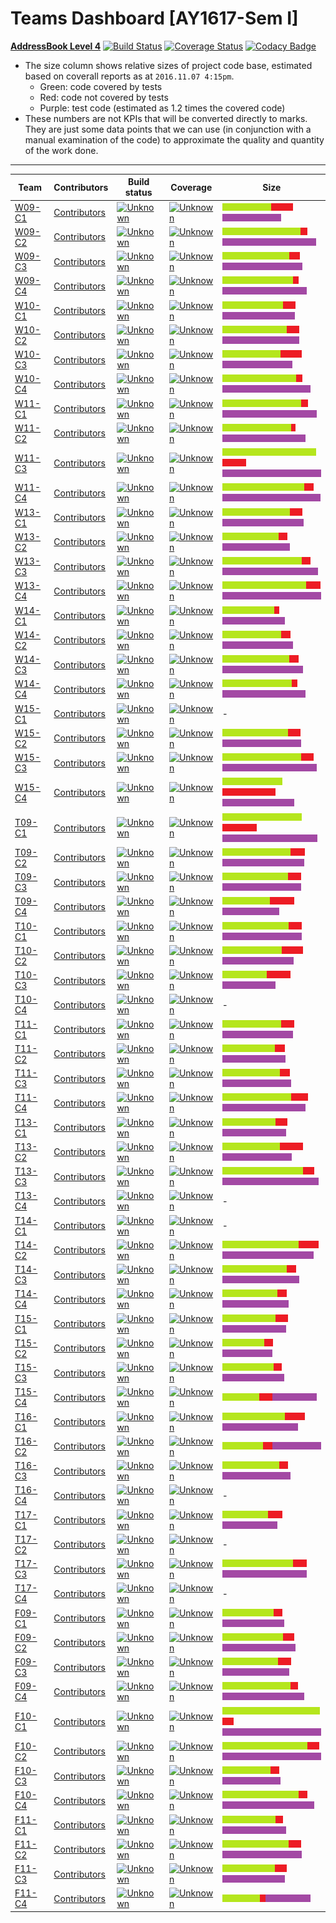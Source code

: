 # Teams Dashboard [AY1617-Sem I]

[**AddressBook Level 4**](https://github.com/nus-cs2103-AY1617S4/addressbook-level4) 
[![Build Status](https://travis-ci.org/se-edu/addressbook-level4.svg?branch=master)](https://travis-ci.org/se-edu/addressbook-level4)
[![Coverage Status](https://coveralls.io/repos/github/se-edu/addressbook-level4/badge.svg?branch=master)](https://coveralls.io/github/se-edu/addressbook-level4?branch=master)
[![Codacy Badge](https://api.codacy.com/project/badge/Grade/fc0b7775cf7f4fdeaf08776f3d8e364a)](https://www.codacy.com/app/damith/addressbook-level4?utm_source=github.com&amp;utm_medium=referral&amp;utm_content=se-edu/addressbook-level4&amp;utm_campaign=Badge_Grade)

* The size column shows relative sizes of project code base, estimated based on coverall reports 
  as at `2016.11.07 4:15pm`. 
  * Green: code covered by tests
  * Red: code not covered by tests
  * Purple: test code (estimated as 1.2 times the covered code)
* These numbers are not KPIs that will be converted directly to marks. They are just some data points that we can use 
  (in conjunction with a manual examination of the code) to approximate the quality and quantity of the work done.  

-----

**Team**|**Contributors**|**Build status**|**Coverage**|**Size**    
-----|-----|-----|-----|----
[W09-C1](https://github.com/CS2103AUG2016-W09-C1/main/blob/master/docs/AboutUs.md)|[Contributors](https://github.com/CS2103AUG2016-W09-C1/main/graphs/contributors?from=2016-09-30&to=2016-11-08&type=c)|[![Unknown](https://travis-ci.org/CS2103AUG2016-W09-C1/main.svg?branch=master)](https://travis-ci.org/CS2103AUG2016-W09-C1/main)|[![Unknown](https://coveralls.io/repos/github/CS2103AUG2016-W09-C1/main/badge.svg?branch=master)](https://coveralls.io/github/CS2103AUG2016-W09-C1/main?branch=master)|<img src="../images/Greenbox.png" height="12" width="78" alt="Relevant lines covered: 78" title="Relevant lines covered: 1568"><img src="../images/Redbox.png" height="12" width="35" alt="Lines not covered: 35" title="Lines not covered: 706"><img src="../images/Violetbox.png" height="12" width="94" alt="Estimated test code: 94" title="Estimated test code: 1881">
[W09-C2](https://github.com/CS2103AUG2016-W09-C2/main/blob/master/docs/AboutUs.md)|[Contributors](https://github.com/CS2103AUG2016-W09-C2/main/graphs/contributors?from=2016-09-30&to=2016-11-08&type=c)|[![Unknown](https://travis-ci.org/CS2103AUG2016-W09-C2/main.svg?branch=master)](https://travis-ci.org/CS2103AUG2016-W09-C2/main)|[![Unknown](https://coveralls.io/repos/github/CS2103AUG2016-W09-C2/main/badge.svg?branch=master)](https://coveralls.io/github/CS2103AUG2016-W09-C2/main?branch=master)|<img src="../images/Greenbox.png" height="12" width="125" alt="Relevant lines covered: 125" title="Relevant lines covered: 2509"><img src="../images/Redbox.png" height="12" width="11" alt="Lines not covered: 11" title="Lines not covered: 237"><img src="../images/Violetbox.png" height="12" width="150" alt="Estimated test code: 150" title="Estimated test code: 3010">
[W09-C3](https://github.com/CS2103AUG2016-W09-C3/main/blob/master/docs/AboutUs.md)|[Contributors](https://github.com/CS2103AUG2016-W09-C3/main/graphs/contributors?from=2016-09-30&to=2016-11-08&type=c)|[![Unknown](https://travis-ci.org/CS2103AUG2016-W09-C3/main.svg?branch=master)](https://travis-ci.org/CS2103AUG2016-W09-C3/main)|[![Unknown](https://coveralls.io/repos/github/CS2103AUG2016-W09-C3/main/badge.svg?branch=master)](https://coveralls.io/github/CS2103AUG2016-W09-C3/main?branch=master)|<img src="../images/Greenbox.png" height="12" width="107" alt="Relevant lines covered: 107" title="Relevant lines covered: 2147"><img src="../images/Redbox.png" height="12" width="17" alt="Lines not covered: 17" title="Lines not covered: 346"><img src="../images/Violetbox.png" height="12" width="128" alt="Estimated test code: 128" title="Estimated test code: 2576">
[W09-C4](https://github.com/CS2103AUG2016-W09-C4/main/blob/master/docs/AboutUs.md)|[Contributors](https://github.com/CS2103AUG2016-W09-C4/main/graphs/contributors?from=2016-09-30&to=2016-11-08&type=c)|[![Unknown](https://travis-ci.org/CS2103AUG2016-W09-C4/main.svg?branch=master)](https://travis-ci.org/CS2103AUG2016-W09-C4/main)|[![Unknown](https://coveralls.io/repos/github/CS2103AUG2016-W09-C4/main/badge.svg?branch=master)](https://coveralls.io/github/CS2103AUG2016-W09-C4/main?branch=master)|<img src="../images/Greenbox.png" height="12" width="113" alt="Relevant lines covered: 113" title="Relevant lines covered: 2265"><img src="../images/Redbox.png" height="12" width="9" alt="Lines not covered: 9" title="Lines not covered: 182"><img src="../images/Violetbox.png" height="12" width="135" alt="Estimated test code: 135" title="Estimated test code: 2718">
[W10-C1](https://github.com/CS2103AUG2016-W10-C1/main/blob/master/docs/AboutUs.md)|[Contributors](https://github.com/CS2103AUG2016-W10-C1/main/graphs/contributors?from=2016-09-30&to=2016-11-08&type=c)|[![Unknown](https://travis-ci.org/CS2103AUG2016-W10-C1/main.svg?branch=master)](https://travis-ci.org/CS2103AUG2016-W10-C1/main)|[![Unknown](https://coveralls.io/repos/github/CS2103AUG2016-W10-C1/main/badge.svg?branch=master)](https://coveralls.io/github/CS2103AUG2016-W10-C1/main?branch=master)|<img src="../images/Greenbox.png" height="12" width="97" alt="Relevant lines covered: 97" title="Relevant lines covered: 1948"><img src="../images/Redbox.png" height="12" width="20" alt="Lines not covered: 20" title="Lines not covered: 410"><img src="../images/Violetbox.png" height="12" width="116" alt="Estimated test code: 116" title="Estimated test code: 2337">
[W10-C2](https://github.com/CS2103AUG2016-W10-C2/main/blob/master/docs/AboutUs.md)|[Contributors](https://github.com/CS2103AUG2016-W10-C2/main/graphs/contributors?from=2016-09-30&to=2016-11-08&type=c)|[![Unknown](https://travis-ci.org/CS2103AUG2016-W10-C2/main.svg?branch=master)](https://travis-ci.org/CS2103AUG2016-W10-C2/main)|[![Unknown](https://coveralls.io/repos/github/CS2103AUG2016-W10-C2/main/badge.svg?branch=master)](https://coveralls.io/github/CS2103AUG2016-W10-C2/main?branch=master)|<img src="../images/Greenbox.png" height="12" width="103" alt="Relevant lines covered: 103" title="Relevant lines covered: 2061"><img src="../images/Redbox.png" height="12" width="20" alt="Lines not covered: 20" title="Lines not covered: 418"><img src="../images/Violetbox.png" height="12" width="123" alt="Estimated test code: 123" title="Estimated test code: 2473">
[W10-C3](https://github.com/CS2103AUG2016-W10-C3/main/blob/master/docs/AboutUs.md)|[Contributors](https://github.com/CS2103AUG2016-W10-C3/main/graphs/contributors?from=2016-09-30&to=2016-11-08&type=c)|[![Unknown](https://travis-ci.org/CS2103AUG2016-W10-C3/main.svg?branch=master)](https://travis-ci.org/CS2103AUG2016-W10-C3/main)|[![Unknown](https://coveralls.io/repos/github/CS2103AUG2016-W10-C3/main/badge.svg?branch=master)](https://coveralls.io/github/CS2103AUG2016-W10-C3/main?branch=master)|<img src="../images/Greenbox.png" height="12" width="93" alt="Relevant lines covered: 93" title="Relevant lines covered: 1876"><img src="../images/Redbox.png" height="12" width="34" alt="Lines not covered: 34" title="Lines not covered: 680"><img src="../images/Violetbox.png" height="12" width="112" alt="Estimated test code: 112" title="Estimated test code: 2251">
[W10-C4](https://github.com/CS2103AUG2016-W10-C4/main/blob/master/docs/AboutUs.md)|[Contributors](https://github.com/CS2103AUG2016-W10-C4/main/graphs/contributors?from=2016-09-30&to=2016-11-08&type=c)|[![Unknown](https://travis-ci.org/CS2103AUG2016-W10-C4/main.svg?branch=master)](https://travis-ci.org/CS2103AUG2016-W10-C4/main)|[![Unknown](https://coveralls.io/repos/github/CS2103AUG2016-W10-C4/main/badge.svg?branch=master)](https://coveralls.io/github/CS2103AUG2016-W10-C4/main?branch=master)|<img src="../images/Greenbox.png" height="12" width="118" alt="Relevant lines covered: 118" title="Relevant lines covered: 2362"><img src="../images/Redbox.png" height="12" width="10" alt="Lines not covered: 10" title="Lines not covered: 218"><img src="../images/Violetbox.png" height="12" width="141" alt="Estimated test code: 141" title="Estimated test code: 2834">
[W11-C1](https://github.com/CS2103AUG2016-W11-C1/main/blob/master/docs/AboutUs.md)|[Contributors](https://github.com/CS2103AUG2016-W11-C1/main/graphs/contributors?from=2016-09-30&to=2016-11-08&type=c)|[![Unknown](https://travis-ci.org/CS2103AUG2016-W11-C1/main.svg?branch=master)](https://travis-ci.org/CS2103AUG2016-W11-C1/main)|[![Unknown](https://coveralls.io/repos/github/CS2103AUG2016-W11-C1/main/badge.svg?branch=master)](https://coveralls.io/github/CS2103AUG2016-W11-C1/main?branch=master)|<img src="../images/Greenbox.png" height="12" width="126" alt="Relevant lines covered: 126" title="Relevant lines covered: 2532"><img src="../images/Redbox.png" height="12" width="11" alt="Lines not covered: 11" title="Lines not covered: 229"><img src="../images/Violetbox.png" height="12" width="151" alt="Estimated test code: 151" title="Estimated test code: 3038">
[W11-C2](https://github.com/CS2103AUG2016-W11-C2/main/blob/master/docs/AboutUs.md)|[Contributors](https://github.com/CS2103AUG2016-W11-C2/main/graphs/contributors?from=2016-09-30&to=2016-11-08&type=c)|[![Unknown](https://travis-ci.org/CS2103AUG2016-W11-C2/main.svg?branch=master)](https://travis-ci.org/CS2103AUG2016-W11-C2/main)|[![Unknown](https://coveralls.io/repos/github/CS2103AUG2016-W11-C2/main/badge.svg?branch=master)](https://coveralls.io/github/CS2103AUG2016-W11-C2/main?branch=master)|<img src="../images/Greenbox.png" height="12" width="110" alt="Relevant lines covered: 110" title="Relevant lines covered: 2219"><img src="../images/Redbox.png" height="12" width="7" alt="Lines not covered: 7" title="Lines not covered: 159"><img src="../images/Violetbox.png" height="12" width="133" alt="Estimated test code: 133" title="Estimated test code: 2662">
[W11-C3](https://github.com/CS2103AUG2016-W11-C3/main/blob/master/docs/AboutUs.md)|[Contributors](https://github.com/CS2103AUG2016-W11-C3/main/graphs/contributors?from=2016-09-30&to=2016-11-08&type=c)|[![Unknown](https://travis-ci.org/CS2103AUG2016-W11-C3/main.svg?branch=master)](https://travis-ci.org/CS2103AUG2016-W11-C3/main)|[![Unknown](https://coveralls.io/repos/github/CS2103AUG2016-W11-C3/main/badge.svg?branch=master)](https://coveralls.io/github/CS2103AUG2016-W11-C3/main?branch=master)|<img src="../images/Greenbox.png" height="12" width="150" alt="Relevant lines covered: 150" title="Relevant lines covered: 3017"><img src="../images/Redbox.png" height="12" width="38" alt="Lines not covered: 38" title="Lines not covered: 764"><img src="../images/Violetbox.png" height="12" width="181" alt="Estimated test code: 181" title="Estimated test code: 3620">
[W11-C4](https://github.com/CS2103AUG2016-W11-C4/main/blob/master/docs/AboutUs.md)|[Contributors](https://github.com/CS2103AUG2016-W11-C4/main/graphs/contributors?from=2016-09-30&to=2016-11-08&type=c)|[![Unknown](https://travis-ci.org/CS2103AUG2016-W11-C4/main.svg?branch=master)](https://travis-ci.org/CS2103AUG2016-W11-C4/main)|[![Unknown](https://coveralls.io/repos/github/CS2103AUG2016-W11-C4/main/badge.svg?branch=master)](https://coveralls.io/github/CS2103AUG2016-W11-C4/main?branch=master)|<img src="../images/Greenbox.png" height="12" width="131" alt="Relevant lines covered: 131" title="Relevant lines covered: 2627"><img src="../images/Redbox.png" height="12" width="15" alt="Lines not covered: 15" title="Lines not covered: 303"><img src="../images/Violetbox.png" height="12" width="157" alt="Estimated test code: 157" title="Estimated test code: 3152">
[W13-C1](https://github.com/CS2103AUG2016-W13-C1/main/blob/master/docs/AboutUs.md)|[Contributors](https://github.com/CS2103AUG2016-W13-C1/main/graphs/contributors?from=2016-09-30&to=2016-11-08&type=c)|[![Unknown](https://travis-ci.org/CS2103AUG2016-W13-C1/main.svg?branch=master)](https://travis-ci.org/CS2103AUG2016-W13-C1/main)|[![Unknown](https://coveralls.io/repos/github/CS2103AUG2016-W13-C1/main/badge.svg?branch=master)](https://coveralls.io/github/CS2103AUG2016-W13-C1/main?branch=master)|<img src="../images/Greenbox.png" height="12" width="108" alt="Relevant lines covered: 108" title="Relevant lines covered: 2169"><img src="../images/Redbox.png" height="12" width="20" alt="Lines not covered: 20" title="Lines not covered: 405"><img src="../images/Violetbox.png" height="12" width="130" alt="Estimated test code: 130" title="Estimated test code: 2602">
[W13-C2](https://github.com/CS2103AUG2016-W13-C2/main/blob/master/docs/AboutUs.md)|[Contributors](https://github.com/CS2103AUG2016-W13-C2/main/graphs/contributors?from=2016-09-30&to=2016-11-08&type=c)|[![Unknown](https://travis-ci.org/CS2103AUG2016-W13-C2/main.svg?branch=master)](https://travis-ci.org/CS2103AUG2016-W13-C2/main)|[![Unknown](https://coveralls.io/repos/github/CS2103AUG2016-W13-C2/main/badge.svg?branch=master)](https://coveralls.io/github/CS2103AUG2016-W13-C2/main?branch=master)|<img src="../images/Greenbox.png" height="12" width="90" alt="Relevant lines covered: 90" title="Relevant lines covered: 1808"><img src="../images/Redbox.png" height="12" width="14" alt="Lines not covered: 14" title="Lines not covered: 290"><img src="../images/Violetbox.png" height="12" width="108" alt="Estimated test code: 108" title="Estimated test code: 2169">
[W13-C3](https://github.com/CS2103AUG2016-W13-C3/main/blob/master/docs/AboutUs.md)|[Contributors](https://github.com/CS2103AUG2016-W13-C3/main/graphs/contributors?from=2016-09-30&to=2016-11-08&type=c)|[![Unknown](https://travis-ci.org/CS2103AUG2016-W13-C3/main.svg?branch=master)](https://travis-ci.org/CS2103AUG2016-W13-C3/main)|[![Unknown](https://coveralls.io/repos/github/CS2103AUG2016-W13-C3/main/badge.svg?branch=master)](https://coveralls.io/github/CS2103AUG2016-W13-C3/main?branch=master)|<img src="../images/Greenbox.png" height="12" width="127" alt="Relevant lines covered: 127" title="Relevant lines covered: 2555"><img src="../images/Redbox.png" height="12" width="14" alt="Lines not covered: 14" title="Lines not covered: 296"><img src="../images/Violetbox.png" height="12" width="153" alt="Estimated test code: 153" title="Estimated test code: 3066">
[W13-C4](https://github.com/CS2103AUG2016-W13-C4/main/blob/master/docs/AboutUs.md)|[Contributors](https://github.com/CS2103AUG2016-W13-C4/main/graphs/contributors?from=2016-09-30&to=2016-11-08&type=c)|[![Unknown](https://travis-ci.org/CS2103AUG2016-W13-C4/main.svg?branch=master)](https://travis-ci.org/CS2103AUG2016-W13-C4/main)|[![Unknown](https://coveralls.io/repos/github/CS2103AUG2016-W13-C4/main/badge.svg?branch=master)](https://coveralls.io/github/CS2103AUG2016-W13-C4/main?branch=master)|<img src="../images/Greenbox.png" height="12" width="134" alt="Relevant lines covered: 134" title="Relevant lines covered: 2692"><img src="../images/Redbox.png" height="12" width="23" alt="Lines not covered: 23" title="Lines not covered: 471"><img src="../images/Violetbox.png" height="12" width="161" alt="Estimated test code: 161" title="Estimated test code: 3230">
[W14-C1](https://github.com/CS2103AUG2016-W14-C1/main/blob/master/docs/AboutUs.md)|[Contributors](https://github.com/CS2103AUG2016-W14-C1/main/graphs/contributors?from=2016-09-30&to=2016-11-08&type=c)|[![Unknown](https://travis-ci.org/CS2103AUG2016-W14-C1/main.svg?branch=master)](https://travis-ci.org/CS2103AUG2016-W14-C1/main)|[![Unknown](https://coveralls.io/repos/github/CS2103AUG2016-W14-C1/main/badge.svg?branch=master)](https://coveralls.io/github/CS2103AUG2016-W14-C1/main?branch=master)|<img src="../images/Greenbox.png" height="12" width="83" alt="Relevant lines covered: 83" title="Relevant lines covered: 1668"><img src="../images/Redbox.png" height="12" width="8" alt="Lines not covered: 8" title="Lines not covered: 167"><img src="../images/Violetbox.png" height="12" width="100" alt="Estimated test code: 100" title="Estimated test code: 2001">
[W14-C2](https://github.com/CS2103AUG2016-W14-C2/main/blob/master/docs/AboutUs.md)|[Contributors](https://github.com/CS2103AUG2016-W14-C2/main/graphs/contributors?from=2016-09-30&to=2016-11-08&type=c)|[![Unknown](https://travis-ci.org/CS2103AUG2016-W14-C2/main.svg?branch=master)](https://travis-ci.org/CS2103AUG2016-W14-C2/main)|[![Unknown](https://coveralls.io/repos/github/CS2103AUG2016-W14-C2/main/badge.svg?branch=master)](https://coveralls.io/github/CS2103AUG2016-W14-C2/main?branch=master)|<img src="../images/Greenbox.png" height="12" width="94" alt="Relevant lines covered: 94" title="Relevant lines covered: 1895"><img src="../images/Redbox.png" height="12" width="15" alt="Lines not covered: 15" title="Lines not covered: 308"><img src="../images/Violetbox.png" height="12" width="113" alt="Estimated test code: 113" title="Estimated test code: 2274">
[W14-C3](https://github.com/CS2103AUG2016-W14-C3/main/blob/master/docs/AboutUs.md)|[Contributors](https://github.com/CS2103AUG2016-W14-C3/main/graphs/contributors?from=2016-09-30&to=2016-11-08&type=c)|[![Unknown](https://travis-ci.org/CS2103AUG2016-W14-C3/main.svg?branch=master)](https://travis-ci.org/CS2103AUG2016-W14-C3/main)|[![Unknown](https://coveralls.io/repos/github/CS2103AUG2016-W14-C3/main/badge.svg?branch=master)](https://coveralls.io/github/CS2103AUG2016-W14-C3/main?branch=master)|<img src="../images/Greenbox.png" height="12" width="107" alt="Relevant lines covered: 107" title="Relevant lines covered: 2150"><img src="../images/Redbox.png" height="12" width="15" alt="Lines not covered: 15" title="Lines not covered: 307"><img src="../images/Violetbox.png" height="12" width="129" alt="Estimated test code: 129" title="Estimated test code: 2580">
[W14-C4](https://github.com/CS2103AUG2016-W14-C4/main/blob/master/docs/AboutUs.md)|[Contributors](https://github.com/CS2103AUG2016-W14-C4/main/graphs/contributors?from=2016-09-30&to=2016-11-08&type=c)|[![Unknown](https://travis-ci.org/CS2103AUG2016-W14-C4/main.svg?branch=master)](https://travis-ci.org/CS2103AUG2016-W14-C4/main)|[![Unknown](https://coveralls.io/repos/github/CS2103AUG2016-W14-C4/main/badge.svg?branch=master)](https://coveralls.io/github/CS2103AUG2016-W14-C4/main?branch=master)|<img src="../images/Greenbox.png" height="12" width="111" alt="Relevant lines covered: 111" title="Relevant lines covered: 2227"><img src="../images/Redbox.png" height="12" width="9" alt="Lines not covered: 9" title="Lines not covered: 199"><img src="../images/Violetbox.png" height="12" width="133" alt="Estimated test code: 133" title="Estimated test code: 2672">
[W15-C1](https://github.com/CS2103AUG2016-W15-C1/main/blob/master/docs/AboutUs.md)|[Contributors](https://github.com/CS2103AUG2016-W15-C1/main/graphs/contributors?from=2016-09-30&to=2016-11-08&type=c)|[![Unknown](https://travis-ci.org/CS2103AUG2016-W15-C1/main.svg?branch=master)](https://travis-ci.org/CS2103AUG2016-W15-C1/main)|[![Unknown](https://coveralls.io/repos/github/CS2103AUG2016-W15-C1/main/badge.svg?branch=master)](https://coveralls.io/github/CS2103AUG2016-W15-C1/main?branch=master)|-
[W15-C2](https://github.com/CS2103AUG2016-W15-C2/main/blob/master/docs/AboutUs.md)|[Contributors](https://github.com/CS2103AUG2016-W15-C2/main/graphs/contributors?from=2016-09-30&to=2016-11-08&type=c)|[![Unknown](https://travis-ci.org/CS2103AUG2016-W15-C2/main.svg?branch=master)](https://travis-ci.org/CS2103AUG2016-W15-C2/main)|[![Unknown](https://coveralls.io/repos/github/CS2103AUG2016-W15-C2/main/badge.svg?branch=master)](https://coveralls.io/github/CS2103AUG2016-W15-C2/main?branch=master)|<img src="../images/Greenbox.png" height="12" width="105" alt="Relevant lines covered: 105" title="Relevant lines covered: 2103"><img src="../images/Redbox.png" height="12" width="20" alt="Lines not covered: 20" title="Lines not covered: 412"><img src="../images/Violetbox.png" height="12" width="126" alt="Estimated test code: 126" title="Estimated test code: 2523">
[W15-C3](https://github.com/CS2103AUG2016-W15-C3/main/blob/master/docs/AboutUs.md)|[Contributors](https://github.com/CS2103AUG2016-W15-C3/main/graphs/contributors?from=2016-09-30&to=2016-11-08&type=c)|[![Unknown](https://travis-ci.org/CS2103AUG2016-W15-C3/main.svg?branch=master)](https://travis-ci.org/CS2103AUG2016-W15-C3/main)|[![Unknown](https://coveralls.io/repos/github/CS2103AUG2016-W15-C3/main/badge.svg?branch=master)](https://coveralls.io/github/CS2103AUG2016-W15-C3/main?branch=master)|<img src="../images/Greenbox.png" height="12" width="126" alt="Relevant lines covered: 126" title="Relevant lines covered: 2532"><img src="../images/Redbox.png" height="12" width="20" alt="Lines not covered: 20" title="Lines not covered: 419"><img src="../images/Violetbox.png" height="12" width="151" alt="Estimated test code: 151" title="Estimated test code: 3038">
[W15-C4](https://github.com/CS2103AUG2016-W15-C4/main/blob/master/docs/AboutUs.md)|[Contributors](https://github.com/CS2103AUG2016-W15-C4/main/graphs/contributors?from=2016-09-30&to=2016-11-08&type=c)|[![Unknown](https://travis-ci.org/CS2103AUG2016-W15-C4/main.svg?branch=master)](https://travis-ci.org/CS2103AUG2016-W15-C4/main)|[![Unknown](https://coveralls.io/repos/github/CS2103AUG2016-W15-C4/main/badge.svg?branch=master)](https://coveralls.io/github/CS2103AUG2016-W15-C4/main?branch=master)|<img src="../images/Greenbox.png" height="12" width="96" alt="Relevant lines covered: 96" title="Relevant lines covered: 1922"><img src="../images/Redbox.png" height="12" width="85" alt="Lines not covered: 85" title="Lines not covered: 1704"><img src="../images/Violetbox.png" height="12" width="115" alt="Estimated test code: 115" title="Estimated test code: 2306">
[T09-C1](https://github.com/CS2103AUG2016-T09-C1/main/blob/master/docs/AboutUs.md)|[Contributors](https://github.com/CS2103AUG2016-T09-C1/main/graphs/contributors?from=2016-09-30&to=2016-11-08&type=c)|[![Unknown](https://travis-ci.org/CS2103AUG2016-T09-C1/main.svg?branch=master)](https://travis-ci.org/CS2103AUG2016-T09-C1/main)|[![Unknown](https://coveralls.io/repos/github/CS2103AUG2016-T09-C1/main/badge.svg?branch=master)](https://coveralls.io/github/CS2103AUG2016-T09-C1/main?branch=master)|<img src="../images/Greenbox.png" height="12" width="127" alt="Relevant lines covered: 127" title="Relevant lines covered: 2541"><img src="../images/Redbox.png" height="12" width="55" alt="Lines not covered: 55" title="Lines not covered: 1109"><img src="../images/Violetbox.png" height="12" width="152" alt="Estimated test code: 152" title="Estimated test code: 3049">
[T09-C2](https://github.com/CS2103AUG2016-T09-C2/main/blob/master/docs/AboutUs.md)|[Contributors](https://github.com/CS2103AUG2016-T09-C2/main/graphs/contributors?from=2016-09-30&to=2016-11-08&type=c)|[![Unknown](https://travis-ci.org/CS2103AUG2016-T09-C2/main.svg?branch=master)](https://travis-ci.org/CS2103AUG2016-T09-C2/main)|[![Unknown](https://coveralls.io/repos/github/CS2103AUG2016-T09-C2/main/badge.svg?branch=master)](https://coveralls.io/github/CS2103AUG2016-T09-C2/main?branch=master)|<img src="../images/Greenbox.png" height="12" width="109" alt="Relevant lines covered: 109" title="Relevant lines covered: 2192"><img src="../images/Redbox.png" height="12" width="23" alt="Lines not covered: 23" title="Lines not covered: 466"><img src="../images/Violetbox.png" height="12" width="131" alt="Estimated test code: 131" title="Estimated test code: 2630">
[T09-C3](https://github.com/CS2103AUG2016-T09-C3/main/blob/master/docs/AboutUs.md)|[Contributors](https://github.com/CS2103AUG2016-T09-C3/main/graphs/contributors?from=2016-09-30&to=2016-11-08&type=c)|[![Unknown](https://travis-ci.org/CS2103AUG2016-T09-C3/main.svg?branch=master)](https://travis-ci.org/CS2103AUG2016-T09-C3/main)|[![Unknown](https://coveralls.io/repos/github/CS2103AUG2016-T09-C3/main/badge.svg?branch=master)](https://coveralls.io/github/CS2103AUG2016-T09-C3/main?branch=master)|<img src="../images/Greenbox.png" height="12" width="105" alt="Relevant lines covered: 105" title="Relevant lines covered: 2102"><img src="../images/Redbox.png" height="12" width="21" alt="Lines not covered: 21" title="Lines not covered: 437"><img src="../images/Violetbox.png" height="12" width="126" alt="Estimated test code: 126" title="Estimated test code: 2522">
[T09-C4](https://github.com/CS2103AUG2016-T09-C4/main/blob/master/docs/AboutUs.md)|[Contributors](https://github.com/CS2103AUG2016-T09-C4/main/graphs/contributors?from=2016-09-30&to=2016-11-08&type=c)|[![Unknown](https://travis-ci.org/CS2103AUG2016-T09-C4/main.svg?branch=master)](https://travis-ci.org/CS2103AUG2016-T09-C4/main)|[![Unknown](https://coveralls.io/repos/github/CS2103AUG2016-T09-C4/main/badge.svg?branch=master)](https://coveralls.io/github/CS2103AUG2016-T09-C4/main?branch=master)|<img src="../images/Greenbox.png" height="12" width="76" alt="Relevant lines covered: 76" title="Relevant lines covered: 1527"><img src="../images/Redbox.png" height="12" width="39" alt="Lines not covered: 39" title="Lines not covered: 791"><img src="../images/Violetbox.png" height="12" width="91" alt="Estimated test code: 91" title="Estimated test code: 1832">
[T10-C1](https://github.com/CS2103AUG2016-T10-C1/main/blob/master/docs/AboutUs.md)|[Contributors](https://github.com/CS2103AUG2016-T10-C1/main/graphs/contributors?from=2016-09-30&to=2016-11-08&type=c)|[![Unknown](https://travis-ci.org/CS2103AUG2016-T10-C1/main.svg?branch=master)](https://travis-ci.org/CS2103AUG2016-T10-C1/main)|[![Unknown](https://coveralls.io/repos/github/CS2103AUG2016-T10-C1/main/badge.svg?branch=master)](https://coveralls.io/github/CS2103AUG2016-T10-C1/main?branch=master)|<img src="../images/Greenbox.png" height="12" width="106" alt="Relevant lines covered: 106" title="Relevant lines covered: 2122"><img src="../images/Redbox.png" height="12" width="21" alt="Lines not covered: 21" title="Lines not covered: 424"><img src="../images/Violetbox.png" height="12" width="127" alt="Estimated test code: 127" title="Estimated test code: 2546">
[T10-C2](https://github.com/CS2103AUG2016-T10-C2/main/blob/master/docs/AboutUs.md)|[Contributors](https://github.com/CS2103AUG2016-T10-C2/main/graphs/contributors?from=2016-09-30&to=2016-11-08&type=c)|[![Unknown](https://travis-ci.org/CS2103AUG2016-T10-C2/main.svg?branch=master)](https://travis-ci.org/CS2103AUG2016-T10-C2/main)|[![Unknown](https://coveralls.io/repos/github/CS2103AUG2016-T10-C2/main/badge.svg?branch=master)](https://coveralls.io/github/CS2103AUG2016-T10-C2/main?branch=master)|<img src="../images/Greenbox.png" height="12" width="95" alt="Relevant lines covered: 95" title="Relevant lines covered: 1909"><img src="../images/Redbox.png" height="12" width="34" alt="Lines not covered: 34" title="Lines not covered: 681"><img src="../images/Violetbox.png" height="12" width="114" alt="Estimated test code: 114" title="Estimated test code: 2290">
[T10-C3](https://github.com/CS2103AUG2016-T10-C3/main/blob/master/docs/AboutUs.md)|[Contributors](https://github.com/CS2103AUG2016-T10-C3/main/graphs/contributors?from=2016-09-30&to=2016-11-08&type=c)|[![Unknown](https://travis-ci.org/CS2103AUG2016-T10-C3/main.svg?branch=master)](https://travis-ci.org/CS2103AUG2016-T10-C3/main)|[![Unknown](https://coveralls.io/repos/github/CS2103AUG2016-T10-C3/main/badge.svg?branch=master)](https://coveralls.io/github/CS2103AUG2016-T10-C3/main?branch=master)|<img src="../images/Greenbox.png" height="12" width="71" alt="Relevant lines covered: 71" title="Relevant lines covered: 1423"><img src="../images/Redbox.png" height="12" width="38" alt="Lines not covered: 38" title="Lines not covered: 772"><img src="../images/Violetbox.png" height="12" width="85" alt="Estimated test code: 85" title="Estimated test code: 1707">
[T10-C4](https://github.com/CS2103AUG2016-T10-C4/main/blob/master/docs/AboutUs.md)|[Contributors](https://github.com/CS2103AUG2016-T10-C4/main/graphs/contributors?from=2016-09-30&to=2016-11-08&type=c)|[![Unknown](https://travis-ci.org/CS2103AUG2016-T10-C4/main.svg?branch=master)](https://travis-ci.org/CS2103AUG2016-T10-C4/main)|[![Unknown](https://coveralls.io/repos/github/CS2103AUG2016-T10-C4/main/badge.svg?branch=master)](https://coveralls.io/github/CS2103AUG2016-T10-C4/main?branch=master)|-
[T11-C1](https://github.com/CS2103AUG2016-T11-C1/main/blob/master/docs/AboutUs.md)|[Contributors](https://github.com/CS2103AUG2016-T11-C1/main/graphs/contributors?from=2016-09-30&to=2016-11-08&type=c)|[![Unknown](https://travis-ci.org/CS2103AUG2016-T11-C1/main.svg?branch=master)](https://travis-ci.org/CS2103AUG2016-T11-C1/main)|[![Unknown](https://coveralls.io/repos/github/CS2103AUG2016-T11-C1/main/badge.svg?branch=master)](https://coveralls.io/github/CS2103AUG2016-T11-C1/main?branch=master)|<img src="../images/Greenbox.png" height="12" width="94" alt="Relevant lines covered: 94" title="Relevant lines covered: 1897"><img src="../images/Redbox.png" height="12" width="21" alt="Lines not covered: 21" title="Lines not covered: 422"><img src="../images/Violetbox.png" height="12" width="113" alt="Estimated test code: 113" title="Estimated test code: 2276">
[T11-C2](https://github.com/CS2103AUG2016-T11-C2/main/blob/master/docs/AboutUs.md)|[Contributors](https://github.com/CS2103AUG2016-T11-C2/main/graphs/contributors?from=2016-09-30&to=2016-11-08&type=c)|[![Unknown](https://travis-ci.org/CS2103AUG2016-T11-C2/main.svg?branch=master)](https://travis-ci.org/CS2103AUG2016-T11-C2/main)|[![Unknown](https://coveralls.io/repos/github/CS2103AUG2016-T11-C2/main/badge.svg?branch=master)](https://coveralls.io/github/CS2103AUG2016-T11-C2/main?branch=master)|<img src="../images/Greenbox.png" height="12" width="84" alt="Relevant lines covered: 84" title="Relevant lines covered: 1685"><img src="../images/Redbox.png" height="12" width="16" alt="Lines not covered: 16" title="Lines not covered: 324"><img src="../images/Violetbox.png" height="12" width="101" alt="Estimated test code: 101" title="Estimated test code: 2022">
[T11-C3](https://github.com/CS2103AUG2016-T11-C3/main/blob/master/docs/AboutUs.md)|[Contributors](https://github.com/CS2103AUG2016-T11-C3/main/graphs/contributors?from=2016-09-30&to=2016-11-08&type=c)|[![Unknown](https://travis-ci.org/CS2103AUG2016-T11-C3/main.svg?branch=master)](https://travis-ci.org/CS2103AUG2016-T11-C3/main)|[![Unknown](https://coveralls.io/repos/github/CS2103AUG2016-T11-C3/main/badge.svg?branch=master)](https://coveralls.io/github/CS2103AUG2016-T11-C3/main?branch=master)|<img src="../images/Greenbox.png" height="12" width="92" alt="Relevant lines covered: 92" title="Relevant lines covered: 1845"><img src="../images/Redbox.png" height="12" width="16" alt="Lines not covered: 16" title="Lines not covered: 332"><img src="../images/Violetbox.png" height="12" width="110" alt="Estimated test code: 110" title="Estimated test code: 2214">
[T11-C4](https://github.com/CS2103AUG2016-T11-C4/main/blob/master/docs/AboutUs.md)|[Contributors](https://github.com/CS2103AUG2016-T11-C4/main/graphs/contributors?from=2016-09-30&to=2016-11-08&type=c)|[![Unknown](https://travis-ci.org/CS2103AUG2016-T11-C4/main.svg?branch=master)](https://travis-ci.org/CS2103AUG2016-T11-C4/main)|[![Unknown](https://coveralls.io/repos/github/CS2103AUG2016-T11-C4/main/badge.svg?branch=master)](https://coveralls.io/github/CS2103AUG2016-T11-C4/main?branch=master)|<img src="../images/Greenbox.png" height="12" width="110" alt="Relevant lines covered: 110" title="Relevant lines covered: 2217"><img src="../images/Redbox.png" height="12" width="27" alt="Lines not covered: 27" title="Lines not covered: 547"><img src="../images/Violetbox.png" height="12" width="133" alt="Estimated test code: 133" title="Estimated test code: 2660">
[T13-C1](https://github.com/CS2103AUG2016-T13-C1/main/blob/master/docs/AboutUs.md)|[Contributors](https://github.com/CS2103AUG2016-T13-C1/main/graphs/contributors?from=2016-09-30&to=2016-11-08&type=c)|[![Unknown](https://travis-ci.org/CS2103AUG2016-T13-C1/main.svg?branch=master)](https://travis-ci.org/CS2103AUG2016-T13-C1/main)|[![Unknown](https://coveralls.io/repos/github/CS2103AUG2016-T13-C1/main/badge.svg?branch=master)](https://coveralls.io/github/CS2103AUG2016-T13-C1/main?branch=master)|<img src="../images/Greenbox.png" height="12" width="85" alt="Relevant lines covered: 85" title="Relevant lines covered: 1708"><img src="../images/Redbox.png" height="12" width="19" alt="Lines not covered: 19" title="Lines not covered: 387"><img src="../images/Violetbox.png" height="12" width="102" alt="Estimated test code: 102" title="Estimated test code: 2049">
[T13-C2](https://github.com/CS2103AUG2016-T13-C2/main/blob/master/docs/AboutUs.md)|[Contributors](https://github.com/CS2103AUG2016-T13-C2/main/graphs/contributors?from=2016-09-30&to=2016-11-08&type=c)|[![Unknown](https://travis-ci.org/CS2103AUG2016-T13-C2/main.svg?branch=master)](https://travis-ci.org/CS2103AUG2016-T13-C2/main)|[![Unknown](https://coveralls.io/repos/github/CS2103AUG2016-T13-C2/main/badge.svg?branch=master)](https://coveralls.io/github/CS2103AUG2016-T13-C2/main?branch=master)|<img src="../images/Greenbox.png" height="12" width="92" alt="Relevant lines covered: 92" title="Relevant lines covered: 1852"><img src="../images/Redbox.png" height="12" width="37" alt="Lines not covered: 37" title="Lines not covered: 743"><img src="../images/Violetbox.png" height="12" width="111" alt="Estimated test code: 111" title="Estimated test code: 2222">
[T13-C3](https://github.com/CS2103AUG2016-T13-C3/main/blob/master/docs/AboutUs.md)|[Contributors](https://github.com/CS2103AUG2016-T13-C3/main/graphs/contributors?from=2016-09-30&to=2016-11-08&type=c)|[![Unknown](https://travis-ci.org/CS2103AUG2016-T13-C3/main.svg?branch=master)](https://travis-ci.org/CS2103AUG2016-T13-C3/main)|[![Unknown](https://coveralls.io/repos/github/CS2103AUG2016-T13-C3/main/badge.svg?branch=master)](https://coveralls.io/github/CS2103AUG2016-T13-C3/main?branch=master)|<img src="../images/Greenbox.png" height="12" width="129" alt="Relevant lines covered: 129" title="Relevant lines covered: 2581"><img src="../images/Redbox.png" height="12" width="18" alt="Lines not covered: 18" title="Lines not covered: 374"><img src="../images/Violetbox.png" height="12" width="154" alt="Estimated test code: 154" title="Estimated test code: 3097">
[T13-C4](https://github.com/CS2103AUG2016-T13-C4/main/blob/master/docs/AboutUs.md)|[Contributors](https://github.com/CS2103AUG2016-T13-C4/main/graphs/contributors?from=2016-09-30&to=2016-11-08&type=c)|[![Unknown](https://travis-ci.org/CS2103AUG2016-T13-C4/main.svg?branch=master)](https://travis-ci.org/CS2103AUG2016-T13-C4/main)|[![Unknown](https://coveralls.io/repos/github/CS2103AUG2016-T13-C4/main/badge.svg?branch=master)](https://coveralls.io/github/CS2103AUG2016-T13-C4/main?branch=master)|-
[T14-C1](https://github.com/CS2103AUG2016-T14-C1/main/blob/master/docs/AboutUs.md)|[Contributors](https://github.com/CS2103AUG2016-T14-C1/main/graphs/contributors?from=2016-09-30&to=2016-11-08&type=c)|[![Unknown](https://travis-ci.org/CS2103AUG2016-T14-C1/main.svg?branch=master)](https://travis-ci.org/CS2103AUG2016-T14-C1/main)|[![Unknown](https://coveralls.io/repos/github/CS2103AUG2016-T14-C1/main/badge.svg?branch=master)](https://coveralls.io/github/CS2103AUG2016-T14-C1/main?branch=master)|-
[T14-C2](https://github.com/CS2103AUG2016-T14-C2/main/blob/master/docs/AboutUs.md)|[Contributors](https://github.com/CS2103AUG2016-T14-C2/main/graphs/contributors?from=2016-09-30&to=2016-11-08&type=c)|[![Unknown](https://travis-ci.org/CS2103AUG2016-T14-C2/main.svg?branch=master)](https://travis-ci.org/CS2103AUG2016-T14-C2/main)|[![Unknown](https://coveralls.io/repos/github/CS2103AUG2016-T14-C2/main/badge.svg?branch=master)](https://coveralls.io/github/CS2103AUG2016-T14-C2/main?branch=master)|<img src="../images/Greenbox.png" height="12" width="122" alt="Relevant lines covered: 122" title="Relevant lines covered: 2442"><img src="../images/Redbox.png" height="12" width="32" alt="Lines not covered: 32" title="Lines not covered: 640"><img src="../images/Violetbox.png" height="12" width="146" alt="Estimated test code: 146" title="Estimated test code: 2930">
[T14-C3](https://github.com/CS2103AUG2016-T14-C3/main/blob/master/docs/AboutUs.md)|[Contributors](https://github.com/CS2103AUG2016-T14-C3/main/graphs/contributors?from=2016-09-30&to=2016-11-08&type=c)|[![Unknown](https://travis-ci.org/CS2103AUG2016-T14-C3/main.svg?branch=master)](https://travis-ci.org/CS2103AUG2016-T14-C3/main)|[![Unknown](https://coveralls.io/repos/github/CS2103AUG2016-T14-C3/main/badge.svg?branch=master)](https://coveralls.io/github/CS2103AUG2016-T14-C3/main?branch=master)|<img src="../images/Greenbox.png" height="12" width="103" alt="Relevant lines covered: 103" title="Relevant lines covered: 2064"><img src="../images/Redbox.png" height="12" width="15" alt="Lines not covered: 15" title="Lines not covered: 315"><img src="../images/Violetbox.png" height="12" width="123" alt="Estimated test code: 123" title="Estimated test code: 2476">
[T14-C4](https://github.com/CS2103AUG2016-T14-C4/main/blob/master/docs/AboutUs.md)|[Contributors](https://github.com/CS2103AUG2016-T14-C4/main/graphs/contributors?from=2016-09-30&to=2016-11-08&type=c)|[![Unknown](https://travis-ci.org/CS2103AUG2016-T14-C4/main.svg?branch=master)](https://travis-ci.org/CS2103AUG2016-T14-C4/main)|[![Unknown](https://coveralls.io/repos/github/CS2103AUG2016-T14-C4/main/badge.svg?branch=master)](https://coveralls.io/github/CS2103AUG2016-T14-C4/main?branch=master)|<img src="../images/Greenbox.png" height="12" width="88" alt="Relevant lines covered: 88" title="Relevant lines covered: 1768"><img src="../images/Redbox.png" height="12" width="15" alt="Lines not covered: 15" title="Lines not covered: 304"><img src="../images/Violetbox.png" height="12" width="106" alt="Estimated test code: 106" title="Estimated test code: 2121">
[T15-C1](https://github.com/CS2103AUG2016-T15-C1/main/blob/master/docs/AboutUs.md)|[Contributors](https://github.com/CS2103AUG2016-T15-C1/main/graphs/contributors?from=2016-09-30&to=2016-11-08&type=c)|[![Unknown](https://travis-ci.org/CS2103AUG2016-T15-C1/main.svg?branch=master)](https://travis-ci.org/CS2103AUG2016-T15-C1/main)|[![Unknown](https://coveralls.io/repos/github/CS2103AUG2016-T15-C1/main/badge.svg?branch=master)](https://coveralls.io/github/CS2103AUG2016-T15-C1/main?branch=master)|<img src="../images/Greenbox.png" height="12" width="85" alt="Relevant lines covered: 85" title="Relevant lines covered: 1700"><img src="../images/Redbox.png" height="12" width="20" alt="Lines not covered: 20" title="Lines not covered: 402"><img src="../images/Violetbox.png" height="12" width="102" alt="Estimated test code: 102" title="Estimated test code: 2040">
[T15-C2](https://github.com/CS2103AUG2016-T15-C2/main/blob/master/docs/AboutUs.md)|[Contributors](https://github.com/CS2103AUG2016-T15-C2/main/graphs/contributors?from=2016-09-30&to=2016-11-08&type=c)|[![Unknown](https://travis-ci.org/CS2103AUG2016-T15-C2/main.svg?branch=master)](https://travis-ci.org/CS2103AUG2016-T15-C2/main)|[![Unknown](https://coveralls.io/repos/github/CS2103AUG2016-T15-C2/main/badge.svg?branch=master)](https://coveralls.io/github/CS2103AUG2016-T15-C2/main?branch=master)|<img src="../images/Greenbox.png" height="12" width="67" alt="Relevant lines covered: 67" title="Relevant lines covered: 1342"><img src="../images/Redbox.png" height="12" width="14" alt="Lines not covered: 14" title="Lines not covered: 282"><img src="../images/Violetbox.png" height="12" width="80" alt="Estimated test code: 80" title="Estimated test code: 1610">
[T15-C3](https://github.com/CS2103AUG2016-T15-C3/main/blob/master/docs/AboutUs.md)|[Contributors](https://github.com/CS2103AUG2016-T15-C3/main/graphs/contributors?from=2016-09-30&to=2016-11-08&type=c)|[![Unknown](https://travis-ci.org/CS2103AUG2016-T15-C3/main.svg?branch=master)](https://travis-ci.org/CS2103AUG2016-T15-C3/main)|[![Unknown](https://coveralls.io/repos/github/CS2103AUG2016-T15-C3/main/badge.svg?branch=master)](https://coveralls.io/github/CS2103AUG2016-T15-C3/main?branch=master)|<img src="../images/Greenbox.png" height="12" width="82" alt="Relevant lines covered: 82" title="Relevant lines covered: 1657"><img src="../images/Redbox.png" height="12" width="13" alt="Lines not covered: 13" title="Lines not covered: 264"><img src="../images/Violetbox.png" height="12" width="99" alt="Estimated test code: 99" title="Estimated test code: 1988">
[T15-C4](https://github.com/CS2103AUG2016-T15-C4/main/blob/master/docs/AboutUs.md)|[Contributors](https://github.com/CS2103AUG2016-T15-C4/main/graphs/contributors?from=2016-09-30&to=2016-11-08&type=c)|[![Unknown](https://travis-ci.org/CS2103AUG2016-T15-C4/main.svg?branch=master)](https://travis-ci.org/CS2103AUG2016-T15-C4/main)|[![Unknown](https://coveralls.io/repos/github/CS2103AUG2016-T15-C4/main/badge.svg?branch=master)](https://coveralls.io/github/CS2103AUG2016-T15-C4/main?branch=master)|<img src="../images/Greenbox.png" height="12" width="59" alt="Relevant lines covered: 59" title="Relevant lines covered: 1190"><img src="../images/Redbox.png" height="12" width="21" alt="Lines not covered: 21" title="Lines not covered: 438"><img src="../images/Violetbox.png" height="12" width="71" alt="Estimated test code: 71" title="Estimated test code: 1428">
[T16-C1](https://github.com/CS2103AUG2016-T16-C1/main/blob/master/docs/AboutUs.md)|[Contributors](https://github.com/CS2103AUG2016-T16-C1/main/graphs/contributors?from=2016-09-30&to=2016-11-08&type=c)|[![Unknown](https://travis-ci.org/CS2103AUG2016-T16-C1/main.svg?branch=master)](https://travis-ci.org/CS2103AUG2016-T16-C1/main)|[![Unknown](https://coveralls.io/repos/github/CS2103AUG2016-T16-C1/main/badge.svg?branch=master)](https://coveralls.io/github/CS2103AUG2016-T16-C1/main?branch=master)|<img src="../images/Greenbox.png" height="12" width="100" alt="Relevant lines covered: 100" title="Relevant lines covered: 2018"><img src="../images/Redbox.png" height="12" width="32" alt="Lines not covered: 32" title="Lines not covered: 648"><img src="../images/Violetbox.png" height="12" width="121" alt="Estimated test code: 121" title="Estimated test code: 2421">
[T16-C2](https://github.com/CS2103AUG2016-T16-C2/main/blob/master/docs/AboutUs.md)|[Contributors](https://github.com/CS2103AUG2016-T16-C2/main/graphs/contributors?from=2016-09-30&to=2016-11-08&type=c)|[![Unknown](https://travis-ci.org/CS2103AUG2016-T16-C2/main.svg?branch=master)](https://travis-ci.org/CS2103AUG2016-T16-C2/main)|[![Unknown](https://coveralls.io/repos/github/CS2103AUG2016-T16-C2/main/badge.svg?branch=master)](https://coveralls.io/github/CS2103AUG2016-T16-C2/main?branch=master)|<img src="../images/Greenbox.png" height="12" width="65" alt="Relevant lines covered: 65" title="Relevant lines covered: 1314"><img src="../images/Redbox.png" height="12" width="15" alt="Lines not covered: 15" title="Lines not covered: 302"><img src="../images/Violetbox.png" height="12" width="78" alt="Estimated test code: 78" title="Estimated test code: 1576">
[T16-C3](https://github.com/CS2103AUG2016-T16-C3/main/blob/master/docs/AboutUs.md)|[Contributors](https://github.com/CS2103AUG2016-T16-C3/main/graphs/contributors?from=2016-09-30&to=2016-11-08&type=c)|[![Unknown](https://travis-ci.org/CS2103AUG2016-T16-C3/main.svg?branch=master)](https://travis-ci.org/CS2103AUG2016-T16-C3/main)|[![Unknown](https://coveralls.io/repos/github/CS2103AUG2016-T16-C3/main/badge.svg?branch=master)](https://coveralls.io/github/CS2103AUG2016-T16-C3/main?branch=master)|<img src="../images/Greenbox.png" height="12" width="91" alt="Relevant lines covered: 91" title="Relevant lines covered: 1830"><img src="../images/Redbox.png" height="12" width="14" alt="Lines not covered: 14" title="Lines not covered: 288"><img src="../images/Violetbox.png" height="12" width="109" alt="Estimated test code: 109" title="Estimated test code: 2196">
[T16-C4](https://github.com/CS2103AUG2016-T16-C4/main/blob/master/docs/AboutUs.md)|[Contributors](https://github.com/CS2103AUG2016-T16-C4/main/graphs/contributors?from=2016-09-30&to=2016-11-08&type=c)|[![Unknown](https://travis-ci.org/CS2103AUG2016-T16-C4/main.svg?branch=master)](https://travis-ci.org/CS2103AUG2016-T16-C4/main)|[![Unknown](https://coveralls.io/repos/github/CS2103AUG2016-T16-C4/main/badge.svg?branch=master)](https://coveralls.io/github/CS2103AUG2016-T16-C4/main?branch=master)|-
[T17-C1](https://github.com/CS2103AUG2016-T17-C1/main/blob/master/docs/AboutUs.md)|[Contributors](https://github.com/CS2103AUG2016-T17-C1/main/graphs/contributors?from=2016-09-30&to=2016-11-08&type=c)|[![Unknown](https://travis-ci.org/CS2103AUG2016-T17-C1/main.svg?branch=master)](https://travis-ci.org/CS2103AUG2016-T17-C1/main)|[![Unknown](https://coveralls.io/repos/github/CS2103AUG2016-T17-C1/main/badge.svg?branch=master)](https://coveralls.io/github/CS2103AUG2016-T17-C1/main?branch=master)|<img src="../images/Greenbox.png" height="12" width="73" alt="Relevant lines covered: 73" title="Relevant lines covered: 1468"><img src="../images/Redbox.png" height="12" width="23" alt="Lines not covered: 23" title="Lines not covered: 473"><img src="../images/Violetbox.png" height="12" width="88" alt="Estimated test code: 88" title="Estimated test code: 1761">
[T17-C2](https://github.com/CS2103AUG2016-T17-C2/main/blob/master/docs/AboutUs.md)|[Contributors](https://github.com/CS2103AUG2016-T17-C2/main/graphs/contributors?from=2016-09-30&to=2016-11-08&type=c)|[![Unknown](https://travis-ci.org/CS2103AUG2016-T17-C2/main.svg?branch=master)](https://travis-ci.org/CS2103AUG2016-T17-C2/main)|[![Unknown](https://coveralls.io/repos/github/CS2103AUG2016-T17-C2/main/badge.svg?branch=master)](https://coveralls.io/github/CS2103AUG2016-T17-C2/main?branch=master)|-
[T17-C3](https://github.com/CS2103AUG2016-T17-C3/main/blob/master/docs/AboutUs.md)|[Contributors](https://github.com/CS2103AUG2016-T17-C3/main/graphs/contributors?from=2016-09-30&to=2016-11-08&type=c)|[![Unknown](https://travis-ci.org/CS2103AUG2016-T17-C3/main.svg?branch=master)](https://travis-ci.org/CS2103AUG2016-T17-C3/main)|[![Unknown](https://coveralls.io/repos/github/CS2103AUG2016-T17-C3/main/badge.svg?branch=master)](https://coveralls.io/github/CS2103AUG2016-T17-C3/main?branch=master)|<img src="../images/Greenbox.png" height="12" width="113" alt="Relevant lines covered: 113" title="Relevant lines covered: 2264"><img src="../images/Redbox.png" height="12" width="22" alt="Lines not covered: 22" title="Lines not covered: 445"><img src="../images/Violetbox.png" height="12" width="135" alt="Estimated test code: 135" title="Estimated test code: 2716">
[T17-C4](https://github.com/CS2103AUG2016-T17-C4/main/blob/master/docs/AboutUs.md)|[Contributors](https://github.com/CS2103AUG2016-T17-C4/main/graphs/contributors?from=2016-09-30&to=2016-11-08&type=c)|[![Unknown](https://travis-ci.org/CS2103AUG2016-T17-C4/main.svg?branch=master)](https://travis-ci.org/CS2103AUG2016-T17-C4/main)|[![Unknown](https://coveralls.io/repos/github/CS2103AUG2016-T17-C4/main/badge.svg?branch=master)](https://coveralls.io/github/CS2103AUG2016-T17-C4/main?branch=master)|-
[F09-C1](https://github.com/CS2103AUG2016-F09-C1/main/blob/master/docs/AboutUs.md)|[Contributors](https://github.com/CS2103AUG2016-F09-C1/main/graphs/contributors?from=2016-09-30&to=2016-11-08&type=c)|[![Unknown](https://travis-ci.org/CS2103AUG2016-F09-C1/main.svg?branch=master)](https://travis-ci.org/CS2103AUG2016-F09-C1/main)|[![Unknown](https://coveralls.io/repos/github/CS2103AUG2016-F09-C1/main/badge.svg?branch=master)](https://coveralls.io/github/CS2103AUG2016-F09-C1/main?branch=master)|<img src="../images/Greenbox.png" height="12" width="82" alt="Relevant lines covered: 82" title="Relevant lines covered: 1656"><img src="../images/Redbox.png" height="12" width="14" alt="Lines not covered: 14" title="Lines not covered: 293"><img src="../images/Violetbox.png" height="12" width="99" alt="Estimated test code: 99" title="Estimated test code: 1987">
[F09-C2](https://github.com/CS2103AUG2016-F09-C2/main/blob/master/docs/AboutUs.md)|[Contributors](https://github.com/CS2103AUG2016-F09-C2/main/graphs/contributors?from=2016-09-30&to=2016-11-08&type=c)|[![Unknown](https://travis-ci.org/CS2103AUG2016-F09-C2/main.svg?branch=master)](https://travis-ci.org/CS2103AUG2016-F09-C2/main)|[![Unknown](https://coveralls.io/repos/github/CS2103AUG2016-F09-C2/main/badge.svg?branch=master)](https://coveralls.io/github/CS2103AUG2016-F09-C2/main?branch=master)|<img src="../images/Greenbox.png" height="12" width="97" alt="Relevant lines covered: 97" title="Relevant lines covered: 1959"><img src="../images/Redbox.png" height="12" width="18" alt="Lines not covered: 18" title="Lines not covered: 370"><img src="../images/Violetbox.png" height="12" width="117" alt="Estimated test code: 117" title="Estimated test code: 2350">
[F09-C3](https://github.com/CS2103AUG2016-F09-C3/main/blob/master/docs/AboutUs.md)|[Contributors](https://github.com/CS2103AUG2016-F09-C3/main/graphs/contributors?from=2016-09-30&to=2016-11-08&type=c)|[![Unknown](https://travis-ci.org/CS2103AUG2016-F09-C3/main.svg?branch=master)](https://travis-ci.org/CS2103AUG2016-F09-C3/main)|[![Unknown](https://coveralls.io/repos/github/CS2103AUG2016-F09-C3/main/badge.svg?branch=master)](https://coveralls.io/github/CS2103AUG2016-F09-C3/main?branch=master)|<img src="../images/Greenbox.png" height="12" width="89" alt="Relevant lines covered: 89" title="Relevant lines covered: 1793"><img src="../images/Redbox.png" height="12" width="21" alt="Lines not covered: 21" title="Lines not covered: 431"><img src="../images/Violetbox.png" height="12" width="107" alt="Estimated test code: 107" title="Estimated test code: 2151">
[F09-C4](https://github.com/CS2103AUG2016-F09-C4/main/blob/master/docs/AboutUs.md)|[Contributors](https://github.com/CS2103AUG2016-F09-C4/main/graphs/contributors?from=2016-09-30&to=2016-11-08&type=c)|[![Unknown](https://travis-ci.org/CS2103AUG2016-F09-C4/main.svg?branch=master)](https://travis-ci.org/CS2103AUG2016-F09-C4/main)|[![Unknown](https://coveralls.io/repos/github/CS2103AUG2016-F09-C4/main/badge.svg?branch=master)](https://coveralls.io/github/CS2103AUG2016-F09-C4/main?branch=master)|<img src="../images/Greenbox.png" height="12" width="109" alt="Relevant lines covered: 109" title="Relevant lines covered: 2187"><img src="../images/Redbox.png" height="12" width="12" alt="Lines not covered: 12" title="Lines not covered: 246"><img src="../images/Violetbox.png" height="12" width="131" alt="Estimated test code: 131" title="Estimated test code: 2624">
[F10-C1](https://github.com/CS2103AUG2016-F10-C1/main/blob/master/docs/AboutUs.md)|[Contributors](https://github.com/CS2103AUG2016-F10-C1/main/graphs/contributors?from=2016-09-30&to=2016-11-08&type=c)|[![Unknown](https://travis-ci.org/CS2103AUG2016-F10-C1/main.svg?branch=master)](https://travis-ci.org/CS2103AUG2016-F10-C1/main)|[![Unknown](https://coveralls.io/repos/github/CS2103AUG2016-F10-C1/main/badge.svg?branch=master)](https://coveralls.io/github/CS2103AUG2016-F10-C1/main?branch=master)|<img src="../images/Greenbox.png" height="12" width="156" alt="Relevant lines covered: 156" title="Relevant lines covered: 3139"><img src="../images/Redbox.png" height="12" width="18" alt="Lines not covered: 18" title="Lines not covered: 371"><img src="../images/Violetbox.png" height="12" width="188" alt="Estimated test code: 188" title="Estimated test code: 3766">
[F10-C2](https://github.com/CS2103AUG2016-F10-C2/main/blob/master/docs/AboutUs.md)|[Contributors](https://github.com/CS2103AUG2016-F10-C2/main/graphs/contributors?from=2016-09-30&to=2016-11-08&type=c)|[![Unknown](https://travis-ci.org/CS2103AUG2016-F10-C2/main.svg?branch=master)](https://travis-ci.org/CS2103AUG2016-F10-C2/main)|[![Unknown](https://coveralls.io/repos/github/CS2103AUG2016-F10-C2/main/badge.svg?branch=master)](https://coveralls.io/github/CS2103AUG2016-F10-C2/main?branch=master)|<img src="../images/Greenbox.png" height="12" width="136" alt="Relevant lines covered: 136" title="Relevant lines covered: 2735"><img src="../images/Redbox.png" height="12" width="19" alt="Lines not covered: 19" title="Lines not covered: 387"><img src="../images/Violetbox.png" height="12" width="164" alt="Estimated test code: 164" title="Estimated test code: 3282">
[F10-C3](https://github.com/CS2103AUG2016-F10-C3/main/blob/master/docs/AboutUs.md)|[Contributors](https://github.com/CS2103AUG2016-F10-C3/main/graphs/contributors?from=2016-09-30&to=2016-11-08&type=c)|[![Unknown](https://travis-ci.org/CS2103AUG2016-F10-C3/main.svg?branch=master)](https://travis-ci.org/CS2103AUG2016-F10-C3/main)|[![Unknown](https://coveralls.io/repos/github/CS2103AUG2016-F10-C3/main/badge.svg?branch=master)](https://coveralls.io/github/CS2103AUG2016-F10-C3/main?branch=master)|<img src="../images/Greenbox.png" height="12" width="77" alt="Relevant lines covered: 77" title="Relevant lines covered: 1551"><img src="../images/Redbox.png" height="12" width="14" alt="Lines not covered: 14" title="Lines not covered: 282"><img src="../images/Violetbox.png" height="12" width="93" alt="Estimated test code: 93" title="Estimated test code: 1861">
[F10-C4](https://github.com/CS2103AUG2016-F10-C4/main/blob/master/docs/AboutUs.md)|[Contributors](https://github.com/CS2103AUG2016-F10-C4/main/graphs/contributors?from=2016-09-30&to=2016-11-08&type=c)|[![Unknown](https://travis-ci.org/CS2103AUG2016-F10-C4/main.svg?branch=master)](https://travis-ci.org/CS2103AUG2016-F10-C4/main)|[![Unknown](https://coveralls.io/repos/github/CS2103AUG2016-F10-C4/main/badge.svg?branch=master)](https://coveralls.io/github/CS2103AUG2016-F10-C4/main?branch=master)|<img src="../images/Greenbox.png" height="12" width="122" alt="Relevant lines covered: 122" title="Relevant lines covered: 2451"><img src="../images/Redbox.png" height="12" width="14" alt="Lines not covered: 14" title="Lines not covered: 288"><img src="../images/Violetbox.png" height="12" width="147" alt="Estimated test code: 147" title="Estimated test code: 2941">
[F11-C1](https://github.com/CS2103AUG2016-F11-C1/main/blob/master/docs/AboutUs.md)|[Contributors](https://github.com/CS2103AUG2016-F11-C1/main/graphs/contributors?from=2016-09-30&to=2016-11-08&type=c)|[![Unknown](https://travis-ci.org/CS2103AUG2016-F11-C1/main.svg?branch=master)](https://travis-ci.org/CS2103AUG2016-F11-C1/main)|[![Unknown](https://coveralls.io/repos/github/CS2103AUG2016-F11-C1/main/badge.svg?branch=master)](https://coveralls.io/github/CS2103AUG2016-F11-C1/main?branch=master)|<img src="../images/Greenbox.png" height="12" width="85" alt="Relevant lines covered: 85" title="Relevant lines covered: 1716"><img src="../images/Redbox.png" height="12" width="12" alt="Lines not covered: 12" title="Lines not covered: 245"><img src="../images/Violetbox.png" height="12" width="102" alt="Estimated test code: 102" title="Estimated test code: 2059">
[F11-C2](https://github.com/CS2103AUG2016-F11-C2/main/blob/master/docs/AboutUs.md)|[Contributors](https://github.com/CS2103AUG2016-F11-C2/main/graphs/contributors?from=2016-09-30&to=2016-11-08&type=c)|[![Unknown](https://travis-ci.org/CS2103AUG2016-F11-C2/main.svg?branch=master)](https://travis-ci.org/CS2103AUG2016-F11-C2/main)|[![Unknown](https://coveralls.io/repos/github/CS2103AUG2016-F11-C2/main/badge.svg?branch=master)](https://coveralls.io/github/CS2103AUG2016-F11-C2/main?branch=master)|<img src="../images/Greenbox.png" height="12" width="106" alt="Relevant lines covered: 106" title="Relevant lines covered: 2121"><img src="../images/Redbox.png" height="12" width="20" alt="Lines not covered: 20" title="Lines not covered: 416"><img src="../images/Violetbox.png" height="12" width="127" alt="Estimated test code: 127" title="Estimated test code: 2545">
[F11-C3](https://github.com/CS2103AUG2016-F11-C3/main/blob/master/docs/AboutUs.md)|[Contributors](https://github.com/CS2103AUG2016-F11-C3/main/graphs/contributors?from=2016-09-30&to=2016-11-08&type=c)|[![Unknown](https://travis-ci.org/CS2103AUG2016-F11-C3/main.svg?branch=master)](https://travis-ci.org/CS2103AUG2016-F11-C3/main)|[![Unknown](https://coveralls.io/repos/github/CS2103AUG2016-F11-C3/main/badge.svg?branch=master)](https://coveralls.io/github/CS2103AUG2016-F11-C3/main?branch=master)|<img src="../images/Greenbox.png" height="12" width="84" alt="Relevant lines covered: 84" title="Relevant lines covered: 1681"><img src="../images/Redbox.png" height="12" width="19" alt="Lines not covered: 19" title="Lines not covered: 397"><img src="../images/Violetbox.png" height="12" width="100" alt="Estimated test code: 100" title="Estimated test code: 2017">
[F11-C4](https://github.com/CS2103AUG2016-F11-C4/main/blob/master/docs/AboutUs.md)|[Contributors](https://github.com/CS2103AUG2016-F11-C4/main/graphs/contributors?from=2016-09-30&to=2016-11-08&type=c)|[![Unknown](https://travis-ci.org/CS2103AUG2016-F11-C4/main.svg?branch=master)](https://travis-ci.org/CS2103AUG2016-F11-C4/main)|[![Unknown](https://coveralls.io/repos/github/CS2103AUG2016-F11-C4/main/badge.svg?branch=master)](https://coveralls.io/github/CS2103AUG2016-F11-C4/main?branch=master)|<img src="../images/Greenbox.png" height="12" width="60" alt="Relevant lines covered: 60" title="Relevant lines covered: 1204"><img src="../images/Redbox.png" height="12" width="9" alt="Lines not covered: 9" title="Lines not covered: 187"><img src="../images/Violetbox.png" height="12" width="72" alt="Estimated test code: 72" title="Estimated test code: 1444">